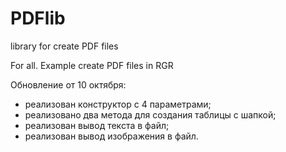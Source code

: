 # PDFlib
library for create PDF files

For all. Example create PDF files in RGR

Обновление от 10 октября:
- реализован конструктор с 4 параметрами;
- реализовано два метода для создания таблицы с шапкой;
- реализован вывод текста в файл;
- реализован вывод изображения в файл.
